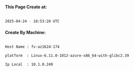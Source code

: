 
   
#### This Page Create at:

```bash

2025-04-24 - 18:53:20 UTC

```

#### Create By Machine:

```bash

Host Name : fv-az1624-174

platform  : Linux-6.11.0-1012-azure-x86_64-with-glibc2.39

Ip Local  : 10.1.0.249

```

